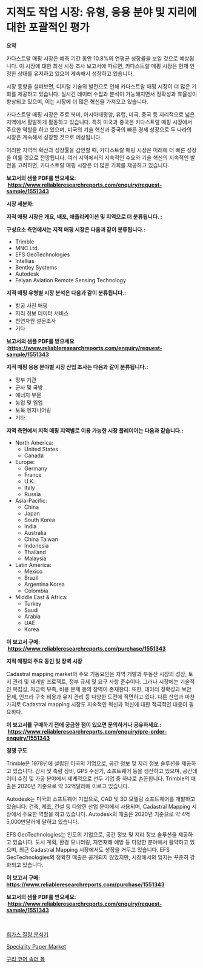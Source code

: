 <p><h1>지적도 작업 시장: 유형, 응용 분야 및 지리에 대한 포괄적인 평가</h1></p><p><strong>요약</strong></p>
<p><p>카다스트랄 매핑 시장은 예측 기간 동안 10.8%의 연평균 성장률을 보일 것으로 예상됩니다. 이 시장에 대한 최신 시장 조사 보고서에 따르면, 카다스트랄 매핑 시장은 현재 안정한 상태를 유지하고 있으며 계속해서 성장하고 있습니다.</p><p>시장 동향을 살펴보면, 디지털 기술의 발전으로 인해 카다스트랄 매핑 시장이 더 많은 기회를 제공하고 있습니다. 실시간 데이터 수집과 분석이 가능해지면서 정확성과 효율성이 향상되고 있으며, 이는 시장에 더 많은 혁신을 가져오고 있습니다.</p><p>카다스트랄 매핑 시장은 주로 북미, 아시아태평양, 유럽, 미국, 중국 등 지리적으로 넓은 지역에서 활발하게 활동하고 있습니다. 특히 미국과 중국은 카다스트랄 매핑 시장에서 주요한 역할을 하고 있으며, 미국의 기술 혁신과 중국의 빠른 경제 성장으로 두 나라의 시장은 계속해서 성장할 것으로 예상됩니다.</p><p>이러한 지역적 확산과 성장률을 감안할 때, 카다스트랄 매핑 시장은 미래에 더 빠른 성장을 이룰 것으로 전망됩니다. 여러 지역에서의 지속적인 수요와 기술 혁신의 지속적인 발전을 고려하면, 카다스트랄 매핑 시장은 더 많은 기회를 제공하고 있습니다.</p></p>
<p><strong>보고서의 샘플 PDF를 받으세요: &nbsp;<a href="https://www.reliableresearchreports.com/enquiry/request-sample/1551343">https://www.reliableresearchreports.com/enquiry/request-sample/1551343</a></strong></p>
<p><strong>시장 세분화:</strong></p>
<p><strong> 지적 매핑 시장은 개요, 배포, 애플리케이션 및 지역으로 더 분류됩니다. :</strong></p>
<p><strong>구성요소 측면에서는 지적 매핑 시장은 다음과 같이 분류됩니다.:</strong></p>
<p><ul><li>Trimble</li><li>MNC Ltd.</li><li>EFS GeoTechnologies</li><li>Intellias</li><li>Bentley Systems</li><li>Autodesk</li><li>Feiyan Aviation Remote Sensing Technology</li></ul></p>
<p><strong> 지적 매핑 유형별 시장 분석은 다음과 같이 분류됩니다.:</strong></p>
<p><ul><li>항공 사진 매핑</li><li>지리 정보 데이터 서비스</li><li>천연자원 설문조사</li><li>기타</li></ul></p>
<p><strong>보고서의 샘플 PDF를 받으세요 :<a href="https://www.reliableresearchreports.com/enquiry/request-sample/1551343">https://www.reliableresearchreports.com/enquiry/request-sample/1551343</a></strong></p>
<p><strong> 지적 매핑 응용 분야별 시장 산업 조사는 다음과 같이 분류됩니다.:</strong></p>
<p><ul><li>정부 기관</li><li>군사 및 국방</li><li>에너지 부문</li><li>농업 및 임업</li><li>토목 엔지니어링</li><li>기타</li></ul></p>
<p><strong>지역 측면에서 지적 매핑 지역별로 이용 가능한 시장 플레이어는 다음과 같습니다.:</strong></p>
<p><ul>
    <li>
        North America:
        <ul>
            <li>United States</li>
            <li>Canada</li>
        </ul>
    </li>
    <li>
        Europe:
        <ul>
            <li>Germany</li>
            <li>France</li>
            <li>U.K.</li>
            <li>Italy</li>
            <li>Russia</li>
        </ul>
    </li>
    <li>
        Asia-Pacific:
        <ul>
            <li>China</li>
            <li>Japan</li>
            <li>South Korea</li>
            <li>India</li>
            <li>Australia</li>
            <li>China Taiwan</li>
            <li>Indonesia</li>
            <li>Thailand</li>
            <li>Malaysia</li>
        </ul>
    </li>
    <li>
        Latin America:
        <ul>
            <li>Mexico</li>
            <li>Brazil</li>
            <li>Argentina Korea</li>
            <li>Colombia</li>
        </ul>
    </li>
    <li>
        Middle East & Africa:
        <ul>
            <li>Turkey</li>
            <li>Saudi</li>
            <li>Arabia</li>
            <li>UAE</li>
            <li>Korea</li>
        </ul>
    </li>
    </ul></p>
<p><strong>이 보고서 구매: &nbsp;<a href="https://www.reliableresearchreports.com/purchase/1551343">https://www.reliableresearchreports.com/purchase/1551343</a></strong></p>
<p><strong>지적 매핑의 주요 동인 및 장벽 시장</strong></p>
<p><p>Cadastral mapping market의 주요 기동요인은 지역 개발과 부동산 시장의 성장, 토지 관리 및 재개발 프로젝트, 정부 규제 및 요구 사항 준수이다. 그러나 시장에는 기술적인 복잡성, 자급력 부족, 비용 문제 등의 장벽이 존재한다. 또한, 데이터 정확성과 보안 문제, 인프라 구축 비용과 유지 관리 등 다양한 도전에 직면하고 있다. 다른 산업과 마찬가지로 Cadastral mapping 시장도 지속적인 혁신과 혁신에 대한 적극적인 대응이 필요하다.</p></p>
<p><strong>이 보고서를 구매하기 전에 궁금한 점이 있으면 문의하거나 공유하세요.: &nbsp;<a href="https://www.reliableresearchreports.com/enquiry/pre-order-enquiry/1551343">https://www.reliableresearchreports.com/enquiry/pre-order-enquiry/1551343</a></strong></p>
<p><strong>경쟁 구도</strong></p>
<p><p>Trimble은 1978년에 설립된 미국의 기업으로, 공간 정보 및 지리 정보 솔루션을 제공하고 있습니다. 감시 및 측량 장비, GPS 수신기, 소프트웨어 등을 생산하고 있으며, 공간데이터 수집 및 가공 분야에서 세계적으로 선두 기업 중 하나로 손꼽힙니다. Trimble의 매출은 2020년 기준으로 약 32억달러에 이르고 있습니다.</p><p>Autodesk는 미국의 소프트웨어 기업으로, CAD 및 3D 모델링 소프트웨어를 개발하고 있습니다. 건축, 제조, 건설 등 다양한 산업 분야에서 사용되며, Cadastral Mapping 시장에서 주요한 역할을 하고 있습니다. Autodesk의 매출은 2020년 기준으로 약 4억 5,000만달러에 달하고 있습니다.</p><p>EFS GeoTechnologies는 인도의 기업으로, 공간 정보 및 지리 정보 솔루션을 제공하고 있습니다. 도시 계획, 환경 모니터링, 자연재해 예방 등 다양한 분야에서 활약하고 있으며, 최근 Cadastral Mapping 시장에서도 성장을 거두고 있습니다. EFS GeoTechnologies의 정확한 매출은 공개되지 않았지만, 시장에서의 입지는 꾸준히 강화되고 있습니다.</p></p>
<p><strong>이 보고서 구매: &nbsp; <a href="https://www.reliableresearchreports.com/purchase/1551343">https://www.reliableresearchreports.com/purchase/1551343</a></strong></p>
<p><strong>보고서의 샘플 PDF를 받으세요: &nbsp;<a href="https://www.reliableresearchreports.com/enquiry/request-sample/1551343">https://www.reliableresearchreports.com/enquiry/request-sample/1551343</a></strong><strong></strong></p>
<p>&nbsp;</p>
<p><p><a href="https://github.com/sammyUltyylrich9067856/Market-Research-Report-List-1/blob/main/13459406798.md">희가스 질량 분석기</a></p><p><a href="https://mire-aunt-385.notion.site/Speciality-Paper-Market-Analysis-Examines-its-Scope-on-Growth-Opportunities-and-Forecasted-Trends-S-9d3cdfc2cec242dd971489597639c75f">Speciality Paper Market</a></p><p><a href="https://github.com/Elenrrera7685/Market-Research-Report-List-1/blob/main/78911986797.md">구리 코어 솔더 볼</a></p></p>